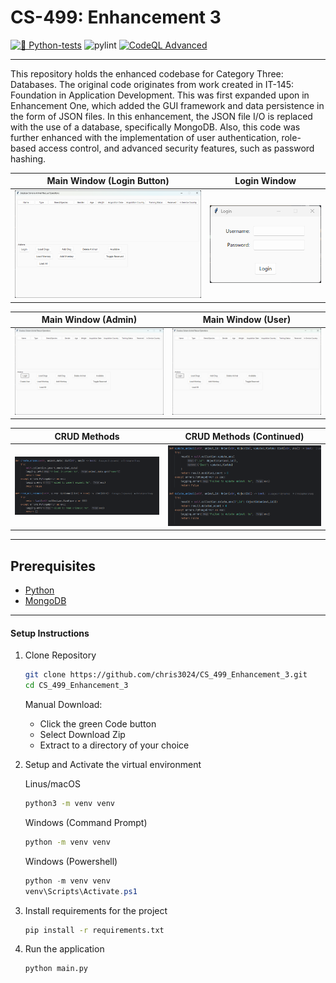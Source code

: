 # CS-499: Enhancement 3
[![🐍  Python-tests](https://github.com/chris3024/CS_499_Enhancement_3/actions/workflows/pyton-tests.yml/badge.svg)](https://github.com/chris3024/CS_499_Enhancement_3/actions/workflows/pyton-tests.yml)
![pylint](https://img.shields.io/badge/PyLint-9.94-yellow?logo=python&logoColor=white)
[![CodeQL Advanced](https://github.com/chris3024/CS_499_Enhancement_3/actions/workflows/codeql.yml/badge.svg)](https://github.com/chris3024/CS_499_Enhancement_3/actions/workflows/codeql.yml)
___

This repository holds the enhanced codebase for Category Three: Databases. The original code originates from work created in IT-145: Foundation in Application Development. This was first expanded upon in Enhancement One, which added the GUI framework and data persistence
in the form of JSON files. In this enhancement, the JSON file I/O is replaced with the use of a database, specifically MongoDB. Also, this code was further enhanced with the implementation of user authentication, role-based access control, and advanced security features, such as password hashing. 

| Main Window (Login Button)                                                           | Login Window                                                                |
|--------------------------------------------------------------------------------------|-----------------------------------------------------------------------------|
| <img src="screenshots/Screenshot 2025-06-08 173208.png" alt="Main Menu" width="546"> | <img src="screenshots/Screenshot 2025-06-08 173215.png" alt="Login Screen"> |

| Main Window (Admin)                                                                   | Main Window (User)                                                                   |
|---------------------------------------------------------------------------------------|--------------------------------------------------------------------------------------|
| <img src="screenshots/Screenshot 2025-06-08 173232.png" alt="Admin Main" width="546"> | <img src="screenshots/Screenshot 2025-06-08 173252.png" alt="User Main" width="546"> |

| CRUD Methods                                                                             | CRUD Methods (Continued)                                                                 |
|------------------------------------------------------------------------------------------|------------------------------------------------------------------------------------------|
| <img src="screenshots/Screenshot 2025-06-03 101434.png" alt="Create/Update" width="546"> | <img src="screenshots/Screenshot 2025-06-03 101446.png" alt="Update/Delete" width="546"> |

___

## Prerequisites
* <a href="https://python.org">Python</a>
* <a href="https://mongodb.com">MongoDB</a>

___

#### Setup Instructions

1. Clone Repository
    ```bash
    git clone https://github.com/chris3024/CS_499_Enhancement_3.git
    cd CS_499_Enhancement_3
    ```
    Manual Download:
    * Click the green Code button
    * Select Download Zip
    * Extract to a directory of your choice

2. Setup and Activate the virtual environment
 
    Linus/macOS
    ```bash
    python3 -m venv venv
    ```
    Windows (Command Prompt)
    ```cmd
    python -m venv venv
    ```
    Windows (Powershell)
    ```powershell
    python -m venv venv
    venv\Scripts\Activate.ps1
    ```
    
3. Install requirements for the project
    ```bash
    pip install -r requirements.txt
    ```
4. Run the application
    ```bash
    python main.py
    ```